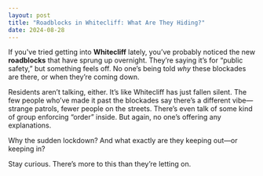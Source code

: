 ```yaml
---
layout: post
title: "Roadblocks in Whitecliff: What Are They Hiding?"
date: 2024-08-28
---
```


If you've tried getting into **Whitecliff** lately, you’ve probably noticed the new **roadblocks** that have sprung up overnight. They’re saying it’s for “public safety,” but something feels off. No one’s being told *why* these blockades are there, or when they’re coming down.

Residents aren’t talking, either. It’s like Whitecliff has just fallen silent. The few people who’ve made it past the blockades say there’s a different vibe—strange patrols, fewer people on the streets. There’s even talk of some kind of group enforcing “order” inside. But again, no one’s offering any explanations.

Why the sudden lockdown? And what exactly are they keeping out—or keeping in?

Stay curious. There’s more to this than they’re letting on.